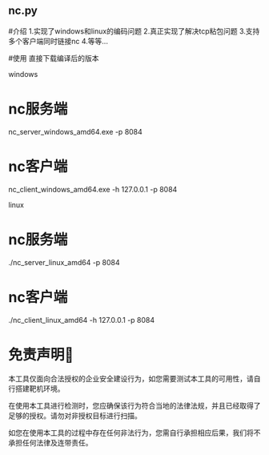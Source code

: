 ## nc.py

#介绍
1.实现了windows和linux的编码问题
2.真正实现了解决tcp粘包问题
3.支持多个客户端同时链接nc
4.等等...

#使用
直接下载编译后的版本

windows

# nc服务端
nc_server_windows_amd64.exe -p 8084

# nc客户端
nc_client_windows_amd64.exe -h 127.0.0.1 -p 8084

linux

# nc服务端
./nc_server_linux_amd64 -p 8084

# nc客户端
./nc_client_linux_amd64 -h 127.0.0.1 -p 8084

# 免责声明🧐
本工具仅面向合法授权的企业安全建设行为，如您需要测试本工具的可用性，请自行搭建靶机环境。

在使用本工具进行检测时，您应确保该行为符合当地的法律法规，并且已经取得了足够的授权。请勿对非授权目标进行扫描。

如您在使用本工具的过程中存在任何非法行为，您需自行承担相应后果，我们将不承担任何法律及连带责任。
